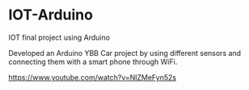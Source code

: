 # IOT-Arduino
IOT final project using Arduino

Developed an Arduino YBB Car project by using different sensors and connecting them with a smart phone through WiFi.

https://www.youtube.com/watch?v=NlZMeFyn52s
